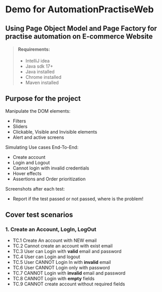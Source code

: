 # Demo for AutomationPractiseWeb

## Using Page Object Model and Page Factory for practise automation on E-commerce Website

> #### Requirements:
> - IntelliJ idea
> - Java sdk 17+
> - Java installed
> - Chrome installed
> - Maven installed


## Purpose for the project

Manipulate the DOM elements:
- Filters
- Sliders
- Clickable, Visible and Invisible elements
- Alert and active screens 

Simulating Use cases End-To-End:
- Create account
- Login and Logout
- Cannot login with invalid credentials
- Hover effects 
- Assertions and Order prioritization

Screenshots after each test:
- Report if the test passed or not passed, where is the problem!

## Cover test scenarios
### 1. Create an Account, LogIn, LogOut
- TC.1 Create An account with NEW email
- TC.2 Cannot create an account with exist email
- TC.3 User can Login with **valid** email and password
- TC.4 User can Login and logout 
- TC.5 User CANNOT Login In with **invalid** email
- TC.6 User CANNOT Login only with password
- TC.7 CANNOT Login with **invalid** email and password
- TC.8 CANNOT Login with **empty** fields
- TC.9 CANNOT create account without required fields




